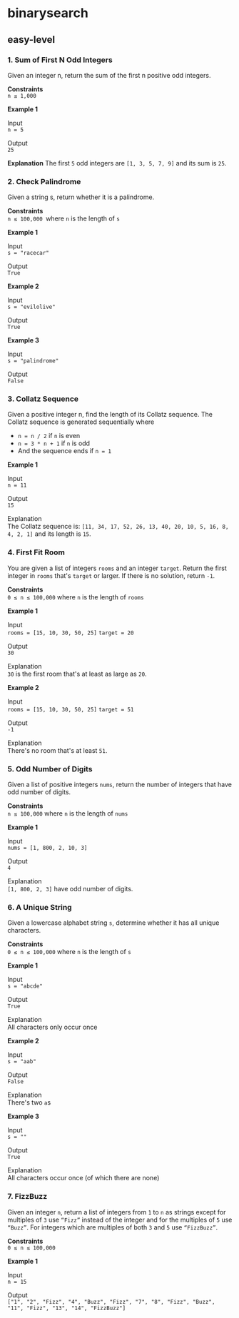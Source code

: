 # binarysearch
## easy-level
### 1. Sum of First N Odd Integers
Given an integer n, return the sum of the first n positive odd integers.

**Constraints**\
`n ≤ 1,000`

**Example 1**

Input\
`n = 5`

Output\
`25`

**Explanation**
The first `5` odd integers are `[1, 3, 5, 7, 9]` and its sum is `25`.

### 2. Check Palindrome
Given a string s, return whether it is a palindrome.

**Constraints**\
`n ≤ 100,000 `where `n` is the length of `s`

**Example 1**

Input\
`s = "racecar"`

Output\
`True`

**Example 2**

Input\
`s = "evilolive"`

Output\
`True`

**Example 3**

Input\
`s = "palindrome"`

Output\
`False`

### 3. Collatz Sequence
Given a positive integer n, find the length of its Collatz sequence. The Collatz sequence is generated sequentially where

- `n = n / 2` if `n` is even
- `n = 3 * n + 1` if `n` is odd
- And the sequence ends if `n = 1`

**Example 1**

Input\
`n = 11`

Output\
`15`

Explanation\
The Collatz sequence is: `[11, 34, 17, 52, 26, 13, 40, 20, 10, 5, 16, 8, 4, 2, 1]` and its length is `15`.


### 4. First Fit Room
You are given a list of integers `rooms` and an integer `target`. Return the first integer in `rooms` that's `target` or larger. If there is no solution, return `-1`.

**Constraints**\
`0 ≤ n ≤ 100,000` where `n` is the length of `rooms`

**Example 1**

Input\
`rooms = [15, 10, 30, 50, 25]`
`target = 20`

Output\
`30`

Explanation\
`30` is the first room that's at least as large as `20`.

**Example 2**

Input\
`rooms = [15, 10, 30, 50, 25]`
`target = 51`

Output\
`-1`

Explanation\
There's no room that's at least `51`.

### 5. Odd Number of Digits
Given a list of positive integers `nums`, return the number of integers that have odd number of digits.

**Constraints**\
`n ≤ 100,000` where `n` is the length of `nums`

**Example 1**

Input\
`nums = [1, 800, 2, 10, 3]`

Output\
`4`

Explanation\
`[1, 800, 2, 3]` have odd number of digits.

### 6. A Unique String
Given a lowercase alphabet string `s`, determine whether it has all unique characters.

**Constraints**\
`0 ≤ n ≤ 100,000` where `n` is the length of `s`

**Example 1**

Input\
`s = "abcde"`

Output\
`True`

Explanation\
All characters only occur once

**Example 2**

Input\
`s = "aab"`

Output\
`False`

Explanation\
There's two `a`s

**Example 3**

Input\
`s = ""`

Output\
`True`

Explanation\
All characters occur once (of which there are none)

### 7. FizzBuzz
Given an integer `n`, return a list of integers from `1` to `n` as strings except for multiples of `3` use `“Fizz”` instead of the integer and for the multiples of `5` use `“Buzz”`. For integers which are multiples of both `3` and `5` use `“FizzBuzz”`.

**Constraints**\
`0 ≤ n ≤ 100,000`

**Example 1**

Input\
`n = 15`

Output\
`["1", "2", "Fizz", "4", "Buzz", "Fizz", "7", "8", "Fizz", "Buzz", "11", "Fizz", "13", "14", "FizzBuzz"]`